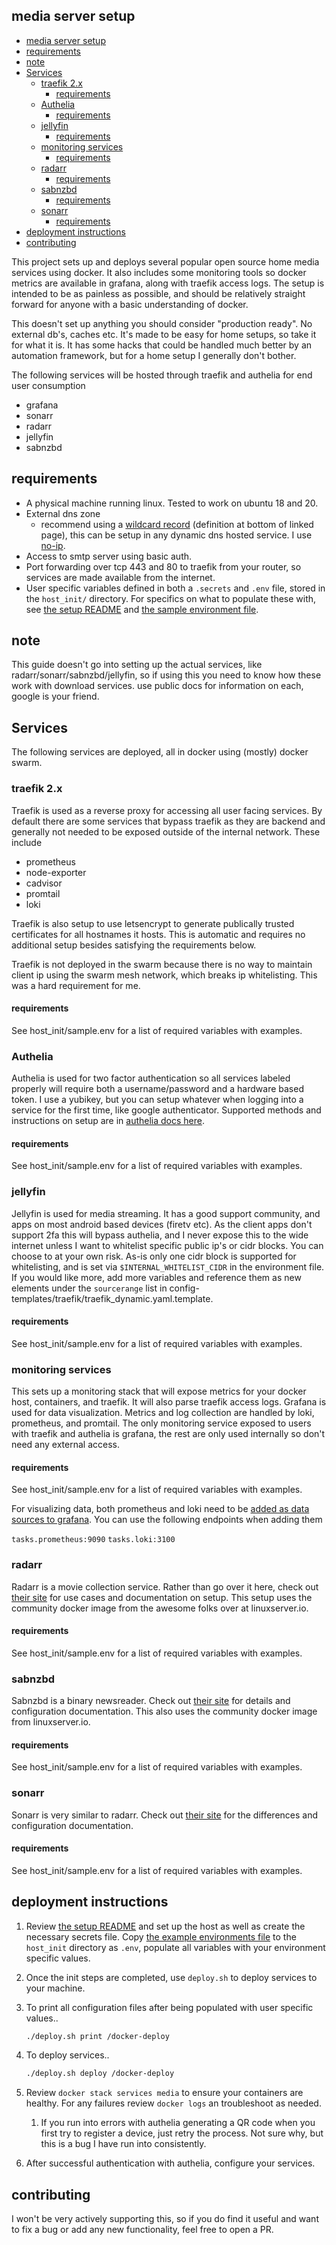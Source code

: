 ## media server setup


- [media server setup](#media-server-setup)
- [requirements](#requirements)
- [note](#note)
- [Services](#services)
  - [traefik 2.x](#traefik-2x)
    - [requirements](#requirements-1)
  - [Authelia](#authelia)
    - [requirements](#requirements-2)
  - [jellyfin](#jellyfin)
    - [requirements](#requirements-3)
  - [monitoring services](#monitoring-services)
    - [requirements](#requirements-4)
  - [radarr](#radarr)
    - [requirements](#requirements-5)
  - [sabnzbd](#sabnzbd)
    - [requirements](#requirements-6)
  - [sonarr](#sonarr)
    - [requirements](#requirements-7)
- [deployment instructions](#deployment-instructions)
- [contributing](#contributing)



This project sets up and deploys several popular open source home media services using docker.  It also includes some monitoring tools so docker metrics are available in grafana, along with traefik access logs.  The setup is intended to be as painless as possible, and should be relatively straight forward for anyone with a basic understanding of docker.

This doesn't set up anything you should consider "production ready".  No external db's, caches etc.  It's made to be easy for home setups, so take it for what it is.  It has some hacks that could be handled much better by an automation framework, but for a home setup I generally don't bother.

The following services will be hosted through traefik and authelia for end user consumption
* grafana
* sonarr
* radarr
* jellyfin
* sabnzbd

## requirements

* A physical machine running linux.  Tested to work on ubuntu 18 and 20.
* External dns zone
    * recommend using a [wildcard record](https://www.noip.com/support/knowledgebase/how-to-configure-your-no-ip-hostname/) (definition at bottom of linked page), this can be setup in any dynamic dns hosted service.  I use [no-ip](https://www.noip.com/).
* Access to smtp server using basic auth.
* Port forwarding over tcp 443 and 80 to traefik from your router, so services are made available from the internet.
* User specific variables defined in both a `.secrets` and `.env` file, stored in the `host_init/` directory.  For specifics on what to populate these with, see [the setup README](host_init/README.md) and [the sample environment file](host_init/sample.env).

## note

This guide doesn't go into setting up the actual services, like radarr/sonarr/sabnzbd/jellyfin, so if using this you need to know how these work with download services. use public docs for information on each, google is your friend.

## Services

The following services are deployed, all in docker using (mostly) docker swarm.

### traefik 2.x

Traefik is used as a reverse proxy for accessing all user facing services.  By default there are some services that bypass traefik as they are backend and generally not needed to be exposed outside of the internal network.  These include
* prometheus
* node-exporter
* cadvisor
* promtail
* loki

Traefik is also setup to use letsencrypt to generate publically trusted certificates for all hostnames it hosts.  This is automatic and requires no additional setup besides satisfying the requirements below.

Traefik is not deployed in the swarm because there is no way to maintain client ip using the swarm mesh network, which breaks ip whitelisting.  This was a hard requirement for me.

#### requirements

See host_init/sample.env for a list of required variables with examples.

### Authelia

Authelia is used for two factor authentication so all services labeled properly will require both a username/password and a hardware based token.  I use a yubikey, but you can setup whatever when logging into a service for the first time, like google authenticator.  Supported methods and instructions on setup are in [authelia docs here](https://www.authelia.com/docs/features/2fa/).

#### requirements

See host_init/sample.env for a list of required variables with examples.

### jellyfin

Jellyfin is used for media streaming.  It has a good support community, and apps on most android based devices (firetv etc).  As the client apps don't support 2fa this will bypass authelia, and I never expose this to the wide internet unless I want to whitelist specific public ip's or cidr blocks.  You can choose to at your own risk.  As-is only one cidr block is supported for whitelisting, and is set via `$INTERNAL_WHITELIST_CIDR` in the environment file.  If you would like more, add more variables and reference them as new elements under the `sourcerange` list in config-templates/traefik/traefik_dynamic.yaml.template.

#### requirements

See host_init/sample.env for a list of required variables with examples.

### monitoring services

This sets up a monitoring stack that will expose metrics for your docker host, containers, and traefik.  It will also parse traefik access logs.  Grafana is used for data visualization.  Metrics and log collection are handled by loki, prometheus, and promtail.  The only monitoring service exposed to users with traefik and authelia is grafana, the rest are only used internally so don't need any external access.

#### requirements

See host_init/sample.env for a list of required variables with examples.

For visualizing data, both prometheus and loki need to be [added as data sources to grafana](https://grafana.com/docs/grafana/latest/datasources/add-a-data-source/).  You can use the following endpoints when adding them

`tasks.prometheus:9090`
`tasks.loki:3100`

### radarr

Radarr is a movie collection service.  Rather than go over it here, check out [their site](https://radarr.video/) for use cases and documentation on setup.  This setup uses the community docker image from the awesome folks over at linuxserver.io.

#### requirements

See host_init/sample.env for a list of required variables with examples.

### sabnzbd

Sabnzbd is a binary newsreader.  Check out [their site](https://sabnzbd.org/) for details and configuration documentation.  This also uses the community docker image from linuxserver.io.

#### requirements

See host_init/sample.env for a list of required variables with examples.

### sonarr

Sonarr is very similar to radarr.  Check out [their site](https://sonarr.tv/) for the differences and configuration documentation.

#### requirements

See host_init/sample.env for a list of required variables with examples.

## deployment instructions

1. Review [the setup README](host_init/README.md) and set up the host as well as create the necessary secrets file. Copy [the example environments file](host_init/sample.env) to the `host_init` directory as `.env`, populate all variables with your environment specific values.
1. Once the init steps are completed, use `deploy.sh` to deploy services to your machine.
1. To print all configuration files after being populated with user specific values..
    ```bash
    ./deploy.sh print /docker-deploy 
    ```

1. To deploy services..
    ```bash
    ./deploy.sh deploy /docker-deploy
    ```
1. Review `docker stack services media` to ensure your containers are healthy. For any failures review `docker logs` an troubleshoot as needed.
    1. If you run into errors with authelia generating a QR code when you first try to register a device, just retry the process.  Not sure why, but this is a bug I have run into consistently.
1. After successful authentication with authelia, configure your services.


## contributing

I won't be very actively supporting this, so if you do find it useful and want to fix a bug or add any new functionality, feel free to open a PR.
